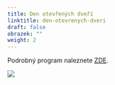 ```yaml
---
title: Den otevřených dveří
linktitle: den-otevrenych-dveri
draft: false
obrazek: ""
weight: 2
---
```

Podrobný program naleznete [ZDE](https://www.brezanek.cz/akce/).

![](/assets/media/dod_3.jpg)